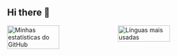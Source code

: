 ## Hi there 👋

<div style="display: flex; justify-content: space-between;">
  <img src="https://github-readme-stats.vercel.app/api?username=DanielaLDH&show_icons=true&theme=radical&count_private=true&card_width=445" alt="Minhas estatísticas do GitHub" style="width: 49%;" />
  <img src="https://github-readme-stats.vercel.app/api/top-langs/?username=DanielaLDH&layout=compact&theme=radical&langs_count=8&card_width=445" alt="Línguas mais usadas" style="width: 49%;" />
</div>


